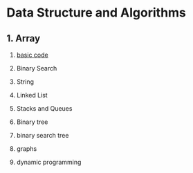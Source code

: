 # Data Structure and Algorithms

## 1. Array

1. [basic code](array/basic.cpp)

2. Binary Search
3. String
4. Linked List
5. Stacks and Queues
6. Binary tree
7. binary search tree
8. graphs
9. dynamic programming
